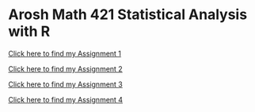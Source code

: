 # Arosh Math 421 Statistical Analysis with R 

[Click here to find my Assignment 1](Assignment-1.html)

[Click here to find my Assignment 2](assignment2---Copy.html)

[Click here to find my Assignment 3](Assignment-3.html)

[Click here to find my Assignment 4](assignment4--1.html)



